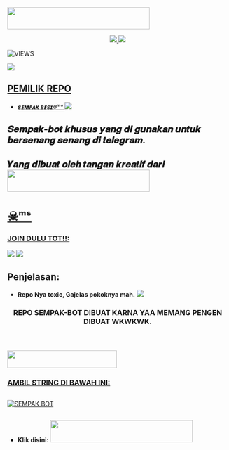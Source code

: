 
<img src="https://img.shields.io/badge/SEMPAK-BOT-red?style=flat&logo=Heroku" width="325" height="50.100" />


<p align="center">
  <a href="https://github.com/ramadhani892/RAM-UBOT/fork">
    <img src="https://img.shields.io/github/forks/ramadhani892/RAM-UBOT?label=Fork&style=social">
    
  </a>
  <a href="https://github.com/ramadhani892/RAM-UBOT">
    <img src="https://img.shields.io/github/stars/ramadhani892/RAM-UBOT?style=social">
  </a>
</p>  

![VIEWS](https://komarev.com/ghpvc/?username=ramadhani892)

<a href="https://t.me/ramubotspam"><img src="https://img.shields.io/badge/KODE%20PENILAIAN-A+-blue.svg?style=for-the-badge&logo=Factor.">

## PEMILIK REPO
* ***sᴇᴍᴘᴀᴋ ʙᴇsɪ⍟ᵐˢ***
[<img src="https://telegra.ph/file/5e183c7f319f42d68834d.png">](https://t.me/signatureofthehero)

  
  
  
  
## 𝑺𝒆𝒎𝒑𝒂𝒌-𝒃𝒐𝒕 𝒌𝒉𝒖𝒔𝒖𝒔 𝒚𝒂𝒏𝒈 𝒅𝒊 𝒈𝒖𝒏𝒂𝒌𝒂𝒏 𝒖𝒏𝒕𝒖𝒌 𝒃𝒆𝒓𝒔𝒆𝒏𝒂𝒏𝒈 𝒔𝒆𝒏𝒂𝒏𝒈 𝒅𝒊 𝒕𝒆𝒍𝒆𝒈𝒓𝒂𝒎.
## 𝒀𝒂𝒏𝒈 𝒅𝒊𝒃𝒖𝒂𝒕 𝒐𝒍𝒆𝒉 𝒕𝒂𝒏𝒈𝒂𝒏 𝒌𝒓𝒆𝒂𝒕𝒊𝒇 𝒅𝒂𝒓𝒊 <a href="https://t.me/MS_Aliansi"><img src="https://img.shields.io/badge/%20𝐀𝐋𝐈𝐀𝐍𝐒𝐈%20𝐌𝐈𝐌𝐈𝐊%20𝐒𝐔𝐒𝐔%20-black.svg?style=flat&logo=skull" width="325" height="50.100" />


# ☠︎︎ᵐˢ


### JOIN DULU TOT!!:

<a href="https://t.me/MSstory_ch"><img src="https://img.shields.io/badge/Channel%20MS%20STORY-blue.svg?style=for-the-badge&logo=Telegram"></a>
<a href="https://t.me/MS_Aliansi"><img src="https://img.shields.io/badge/Join-MIMIK%20SUSU-purple.svg?style=for-the-badge&logo=Telegram"></a>

## Penjelasan:
* **Repo Nya toxic, Gajelas pokoknya mah.** 
[<img src="https://telegra.ph/file/61fb157f63c079bc2dab7.png">](https://t.me/MS_Aliansi)


<h3 align="center">REPO SEMPAK-BOT DIBUAT KARNA YAA MEMANG PENGEN DIBUAT WKWKWK.</h3>
<p align="center">&nbsp;</p>

### <a href="https://t.me/Ms_aliansi"><img src="https://img.shields.io/badge/GROUP%20SUPER%20MIMIK%20SUSU-blue?style=flat&logo=Telegram" width="250" height="40.100" />




### AMBIL STRING DI BAWAH INI:
##
[![SEMPAK BOT](https://replit.com/badge/github/@mimiksusuprojects/SEMPAK-STRING)](https://replit.com/mimiksusuprojects/SEMPAK-STRING)
##

* **Klik disini:**
<a href="https://heroku.com/deploy?template=https://github.com/mimiksusuprojects/PRIVATE.git"><img src="https://img.shields.io/badge/𝕯𝖊𝖕𝖑𝖔𝖞%20𝕾𝖊𝖒𝖕𝖆𝖐-🅿︎🆁︎🅸︎🆅︎🅰︎🆃︎🅴︎%20𝖉𝖎%20𝕳𝖊𝖗𝖔𝖐𝖚-rainbow?style=flat&logo=Heroku" width="325" height="50.100" />

